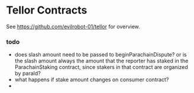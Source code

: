 # Tellor Contracts

See https://github.com/evilrobot-01/tellor for overview.

### todo
- does slash amount need to be passed to beginParachainDispute? or is the slash amount always the amount that the reporter has staked in the ParachainStaking contract, since stakers in that contract are organized by paraId?
- what happens if stake amount changes on consumer contract? 
- 
